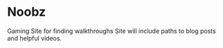 # Noobz
Gaming Site for finding walkthroughs
Site will include paths to blog posts and helpful videos.